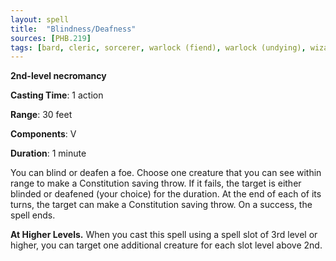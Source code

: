 ```yaml
---
layout: spell
title:  "Blindness/Deafness"
sources: [PHB.219]
tags: [bard, cleric, sorcerer, warlock (fiend), warlock (undying), wizard, level2, necromancy]
---
```


**2nd-level necromancy**

**Casting Time**: 1 action

**Range**: 30 feet

**Components**: V

**Duration**: 1 minute

You can blind or deafen a foe. Choose one creature that you can see within range to make a Constitution saving throw. If it fails, the target is either blinded or deafened (your choice) for the duration. At the end of each of its turns, the target can make a Constitution saving throw. On a success, the spell ends.

**At Higher Levels.** When you cast this spell using a spell slot of 3rd level or higher, you can target one additional creature for each slot level above 2nd.

